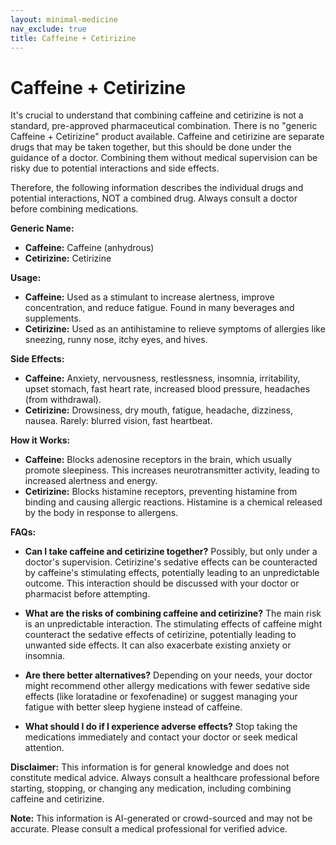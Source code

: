 ```yaml
---
layout: minimal-medicine
nav_exclude: true
title: Caffeine + Cetirizine
---
```


# Caffeine + Cetirizine

It's crucial to understand that combining caffeine and cetirizine is not a standard, pre-approved pharmaceutical combination.  There is no "generic Caffeine + Cetirizine" product available.  Caffeine and cetirizine are separate drugs that may be taken together, but this should be done under the guidance of a doctor. Combining them without medical supervision can be risky due to potential interactions and side effects.

Therefore, the following information describes the individual drugs and potential interactions, NOT a combined drug.  Always consult a doctor before combining medications.


**Generic Name:**

* **Caffeine:** Caffeine (anhydrous)
* **Cetirizine:** Cetirizine


**Usage:**

* **Caffeine:** Used as a stimulant to increase alertness, improve concentration, and reduce fatigue.  Found in many beverages and supplements.
* **Cetirizine:**  Used as an antihistamine to relieve symptoms of allergies like sneezing, runny nose, itchy eyes, and hives.


**Side Effects:**

* **Caffeine:**  Anxiety, nervousness, restlessness, insomnia, irritability, upset stomach, fast heart rate, increased blood pressure, headaches (from withdrawal).
* **Cetirizine:**  Drowsiness, dry mouth, fatigue, headache, dizziness, nausea.  Rarely:  blurred vision, fast heartbeat.


**How it Works:**

* **Caffeine:** Blocks adenosine receptors in the brain, which usually promote sleepiness. This increases neurotransmitter activity, leading to increased alertness and energy.
* **Cetirizine:** Blocks histamine receptors, preventing histamine from binding and causing allergic reactions. Histamine is a chemical released by the body in response to allergens.


**FAQs:**

* **Can I take caffeine and cetirizine together?**  Possibly, but only under a doctor's supervision. Cetirizine's sedative effects can be counteracted by caffeine's stimulating effects, potentially leading to an unpredictable outcome.  This interaction should be discussed with your doctor or pharmacist before attempting.

* **What are the risks of combining caffeine and cetirizine?** The main risk is an unpredictable interaction. The stimulating effects of caffeine might counteract the sedative effects of cetirizine, potentially leading to unwanted side effects.  It can also exacerbate existing anxiety or insomnia.

* **Are there better alternatives?** Depending on your needs, your doctor might recommend other allergy medications with fewer sedative side effects (like loratadine or fexofenadine) or suggest managing your fatigue with better sleep hygiene instead of caffeine.

* **What should I do if I experience adverse effects?** Stop taking the medications immediately and contact your doctor or seek medical attention.


**Disclaimer:** This information is for general knowledge and does not constitute medical advice.  Always consult a healthcare professional before starting, stopping, or changing any medication, including combining caffeine and cetirizine.


**Note:** This information is AI-generated or crowd-sourced and may not be accurate. Please consult a medical professional for verified advice.
